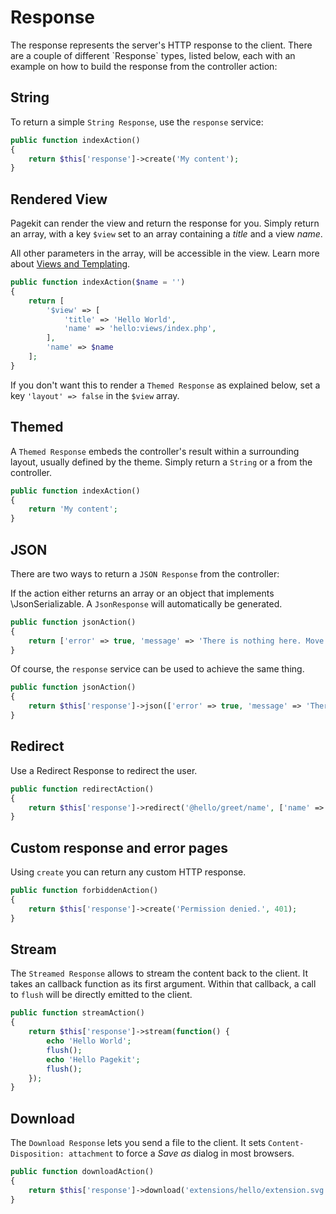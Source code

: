 # Response
<p class="uk-article-lead">The response represents the server's HTTP response to the client. There are a couple of different `Response` types, listed below, each with an example on how to build the response from the controller action:</p>

## String
To return a simple `String Response`, use the `response` service:

```php
public function indexAction()
{
    return $this['response']->create('My content');
}
```

## Rendered View
Pagekit can render the view and return the response for you. Simply return an array, with a key `$view` set to an array containing a _title_ and a view _name_.

All other parameters in the array, will be accessible in the view. Learn more about [Views and Templating](developer-basics/views-templating.md).

```php
public function indexAction($name = '')
{
    return [
        '$view' => [
            'title' => 'Hello World',
            'name' => 'hello:views/index.php',
        ],
        'name' => $name
    ];
}
```

If you don't want this to render a `Themed Response` as explained below, set a key `'layout' => false` in the `$view` array.

## Themed
A `Themed Response` embeds the controller's result within a surrounding layout, usually defined by the theme. Simply return a `String` or a  from the controller.

```php
public function indexAction()
{
    return 'My content';
}
```

## JSON
There are two ways to return a `JSON Response` from the controller:

If the action either returns an array or an object that implements \JsonSerializable. A `JsonResponse` will automatically be generated.

```php
public function jsonAction()
{
    return ['error' => true, 'message' => 'There is nothing here. Move along.'];
}
```

Of course, the `response` service can be used to achieve the same thing.

```php
public function jsonAction()
{    
    return $this['response']->json(['error' => true, 'message' => 'There is nothing here. Move along.']);
}
```

## Redirect
Use a Redirect Response to redirect the user.

```php
public function redirectAction()
{
    return $this['response']->redirect('@hello/greet/name', ['name' => 'Someone']);
}
```

## Custom response and error pages
Using `create` you can return any custom HTTP response.

```php
public function forbiddenAction()
{
    return $this['response']->create('Permission denied.', 401);
}
```

## Stream
The `Streamed Response` allows to stream the content back to the client. It takes an callback function as its first argument. Within that callback, a call to `flush` will be directly emitted to the client.

```php
public function streamAction()
{
    return $this['response']->stream(function() {
        echo 'Hello World';
        flush();
        echo 'Hello Pagekit';
        flush();
    });
}
```

## Download
The `Download Response` lets you send a file to the client. It sets `Content-Disposition: attachment` to force a _Save as_ dialog in most browsers.

```php
public function downloadAction()
{
    return $this['response']->download('extensions/hello/extension.svg');
}
```
